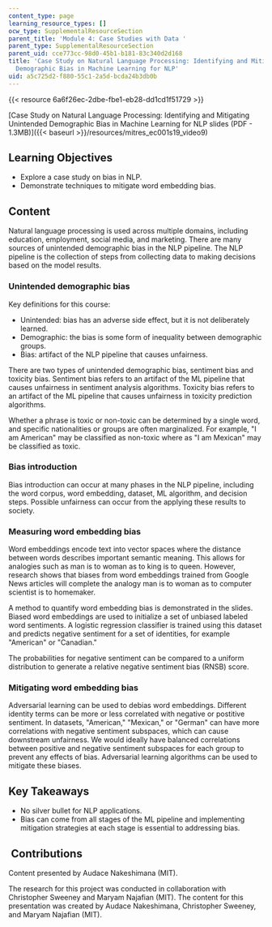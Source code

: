 ```yaml
---
content_type: page
learning_resource_types: []
ocw_type: SupplementalResourceSection
parent_title: 'Module 4: Case Studies with Data '
parent_type: SupplementalResourceSection
parent_uid: cce773cc-98d0-45b1-b181-83c340d2d168
title: 'Case Study on Natural Language Processing: Identifying and Mitigating Unintended
  Demographic Bias in Machine Learning for NLP'
uid: a5c725d2-f880-55c1-2a5d-bcda24b3db0b
---
```


{{< resource 6a6f26ec-2dbe-fbe1-eb28-dd1cd1f51729 >}}

[Case Study on Natural Language Processing: Identifying and Mitigating Unintended Demographic Bias in Machine Learning for NLP slides (PDF - 1.3MB)]({{< baseurl >}}/resources/mitres_ec001s19_video9)

Learning Objectives
-------------------

*   Explore a case study on bias in NLP.
*   Demonstrate techniques to mitigate word embedding bias.

Content
-------

Natural language processing is used across multiple domains, including education, employment, social media, and marketing. There are many sources of unintended demographic bias in the NLP pipeline. The NLP pipeline is the collection of steps from collecting data to making decisions based on the model results.

### Unintended demographic bias

Key definitions for this course:

*   Unintended: bias has an adverse side effect, but it is not deliberately learned.
*   Demographic: the bias is some form of inequality between demographic groups.
*   Bias: artifact of the NLP pipeline that causes unfairness.

There are two types of unintended demographic bias, sentiment bias and toxicity bias. Sentiment bias refers to an artifact of the ML pipeline that causes unfairness in sentiment analysis algorithms. Toxicity bias refers to an artifact of the ML pipeline that causes unfairness in toxicity prediction algorithms.

Whether a phrase is toxic or non-toxic can be determined by a single word, and specific nationalities or groups are often marginalized. For example, "I am American" may be classified as non-toxic where as "I am Mexican" may be classified as toxic.

### Bias introduction

Bias introduction can occur at many phases in the NLP pipeline, including the word corpus, word embedding, dataset, ML algorithm, and decision steps. Possible unfairness can occur from the applying these results to society.

### Measuring word embedding bias

Word embeddings encode text into vector spaces where the distance between words describes important semantic meaning. This allows for analogies such as man is to woman as to king is to queen. However, research shows that biases from word embeddings trained from Google News articles will complete the analogy man is to woman as to computer scientist is to homemaker.

A method to quantify word embedding bias is demonstrated in the slides. Biased word embeddings are used to initialize a set of unbiased labeled word sentiments. A logistic regression classifier is trained using this dataset and predicts negative sentiment for a set of identities, for example "American" or "Canadian."

The probabilities for negative sentiment can be compared to a uniform distribution to generate a relative negative sentiment bias (RNSB) score.

### Mitigating word embedding bias

Adversarial learning can be used to debias word embeddings. Different identity terms can be more or less correlated with negative or postitive sentiment. In datasets, "American," "Mexican," or "German" can have more correlations with negative sentiment subspaces, which can cause downstream unfairness. We would ideally have balanced correlations between positive and negative sentiment subspaces for each group to prevent any effects of bias. Adversarial learning algorithms can be used to mitigate these biases.

Key Takeaways
-------------

*   No silver bullet for NLP applications.
*   Bias can come from all stages of the ML pipeline and implementing mitigation strategies at each stage is essential to addressing bias.

 Contributions
--------------

Content presented by Audace Nakeshimana (MIT).

The research for this project was conducted in collaboration with Christopher Sweeney and Maryam Najafian (MIT). The content for this presentation was created by Audace Nakeshimana, Christopher Sweeney, and Maryam Najafian (MIT).